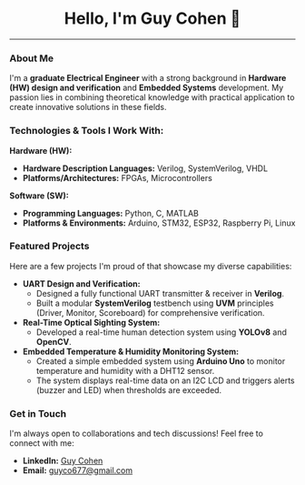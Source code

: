 <h1 align="center">Hello, I'm Guy Cohen 👋</h1>

---

### About Me

I'm a **graduate Electrical Engineer** with a strong background in **Hardware (HW) design and verification** and **Embedded Systems** development. My passion lies in combining theoretical knowledge with practical application to create innovative solutions in these fields.

### Technologies & Tools I Work With:

**Hardware (HW):**
* **Hardware Description Languages:** Verilog, SystemVerilog, VHDL
* **Platforms/Architectures:** FPGAs, Microcontrollers

**Software (SW):**
* **Programming Languages:** Python, C, MATLAB
* **Platforms & Environments:** Arduino, STM32, ESP32, Raspberry Pi, Linux

### Featured Projects

Here are a few projects I'm proud of that showcase my diverse capabilities:

* **UART Design and Verification:**
    * Designed a fully functional UART transmitter & receiver in **Verilog**.
    * Built a modular **SystemVerilog** testbench using **UVM** principles (Driver, Monitor, Scoreboard) for comprehensive verification.
* **Real-Time Optical Sighting System:**
    * Developed a real-time human detection system using **YOLOv8** and **OpenCV**.
* **Embedded Temperature & Humidity Monitoring System:**
    * Created a simple embedded system using **Arduino Uno** to monitor temperature and humidity with a DHT12 sensor.
    * The system displays real-time data on an I2C LCD and triggers alerts (buzzer and LED) when thresholds are exceeded.

### Get in Touch

I'm always open to collaborations and tech discussions! Feel free to connect with me:

* **LinkedIn:** [Guy Cohen](https://www.linkedin.com/in/guy-cohen-a45458226/)
* **Email:** [guyco677@gmail.com](mailto:guyco677@gmail.com)
